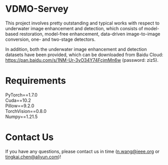 # VDMO-Servey

This project involves pretty outstanding and typical works with respect to underwater image enhancement and detection, which consists of model-based restoration, model-free enhancement, data-driven image-to-image conversion, one- and two-stage detectors.

In addition, both the underwater image enhancement and detection datasets have been provided, which can be downloaded from Baidu Cloud: https://pan.baidu.com/s/1NM-Ur-3yO34Y74FcjmMn6w (password: ziz5).

# Requirements
PyTorch==1.7.0  
Cuda==10.2  
Pillow==9.2.0  
TorchVision==0.8.0  
Numpy==1.21.5  


# Contact Us

If you have any questions, please contact us in time (n.wang@ieee.org or tingkai.chen@aliyun.com)!
